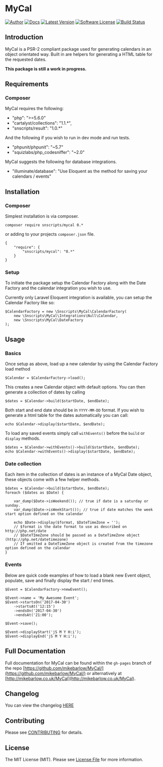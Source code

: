 # MyCal

[![Author](http://img.shields.io/badge/author-@mikebarlow-red.svg?style=flat-square)](https://twitter.com/mikebarlow)
[![Docs](https://img.shields.io/badge/docs-mikebarlow.co.uk/MyCal-blue.svg?style=flat-square)](https://mikebarlow.co.uk/MyCal)
[![Latest Version](https://img.shields.io/github/release/mikebarlow/mycal.svg?style=flat-square)](https://github.com/mikebarlow/mycal/releases)
[![Software License](https://img.shields.io/badge/license-MIT-brightgreen.svg?style=flat-square)](https://github.com/mikebarlow/mycal/blob/master/LICENSE)
[![Build Status](https://img.shields.io/travis/mikebarlow/MyCal/master.svg?style=flat-square)](https://travis-ci.org/mikebarlow/MyCal)

## Introduction

MyCal is a PSR-2 compliant package used for generating calendars in an object orientated way. Built in are helpers for generating a HTML table for the requested dates.

**This package is still a work in progress.**

## Requirements

### Composer

MyCal requires the following:

* "php": ">=5.6.0"
* "cartalyst/collections": "1.1.*",
* "snscripts/result": "1.0.*"

And the following if you wish to run in dev mode and run tests.

* "phpunit/phpunit": "~5.7"
* "squizlabs/php_codesniffer": "~2.0"

MyCal suggests the following for database integrations.

* "illuminate/database": "Use Eloquent as the method for saving your calendars / events"

## Installation

### Composer

Simplest installation is via composer.

    composer require snscripts/mycal 0.*

or adding to your projects `composer.json` file.

    {
        "require": {
            "snscripts/mycal": "0.*"
        }
    }

### Setup

To initiate the package setup the Calendar Factory along with the Date Factory and the calendar integration you wish to use.

Currently only Laravel Eloquent integration is available, you can setup the Calendar Factory like so:

    $CalendarFactory = new \Snscripts\MyCal\CalendarFactory(
        new \Snscripts\MyCal\Integrations\Null\Calendar,
        new \Snscripts\MyCal\DateFactory
    );

## Usage

### Basics

Once setup as above, load up a new calendar by using the Calendar Factory load method

    $Calendar = $CalendarFactory->load();

This creates a new Calendar object with default options. You can then generate a collection of dates by calling

    $dates = $Calendar->build($startDate, $endDate);

Both start and end date should be in `YYYY-MM-DD` format. If you wish to generate a html table for the dates automatically you can call:

    echo $Calendar->display($startDate, $endDate);

To load any saved events simply call `withEvents()` before the `build` or `display` methods.

    $dates = $Calendar->withEvents()->build($startDate, $endDate);
    echo $Calendar->withEvents()->display($startDate, $endDate);

### Date collection

Each item in the collection of dates is an instance of a MyCal Date object, these objects come with a few helper methods.

    $dates = $Calendar->build($startDate, $endDate);
    foreach ($dates as $Date) {

        var_dump($Date->isWeekend()); // true if date is a saturday or sunday.
        var_dump($Date->isWeekStart()); // true if date matches the week start option defined on the calendar

        echo $Date->display($format, $DateTimeZone = '');
        // $format is the date format to use as described on http://php.net/date
        // $DateTImeZone should be passed as a DateTimeZone object (http://php.net/datetimezone)
        // If omitted a DateTimeZone object is created from the timezone option defined on the calendar
    }

### Events

Below are quick code examples of how to load a blank new Event object, populate, save and finally display the start / end times.

    $Event = $CalendarFactory->newEvent();

    $Event->name = 'My Awesome Event';
    $Event->startsOn('2017-04-30')
        ->startsAt('12:15')
        ->endsOn('2017-04-30')
        ->endsAt('21:00');

    $Event->save();

    $Event->displayStart('jS M Y H:i');
    $Event->displayEnd('jS M Y H:i');


## Full Documentation

Full documentation for MyCal can be found within the `gh-pages` branch of the repo [https://github.com/mikebarlow/MyCal/](https://github.com/mikebarlow/MyCal/) or alternatively at [http://mikebarlow.co.uk/MyCal](http://mikebarlow.co.uk/MyCal).

## Changelog

You can view the changelog [HERE](https://github.com/mikebarlow/mycal/blob/master/CHANGELOG.md)

## Contributing

Please see [CONTRIBUTING](https://github.com/mikebarlow/mycal/blob/master/CONTRIBUTING.md) for details.

## License

The MIT License (MIT). Please see [License File](https://github.com/mikebarlow/mycal/blob/master/LICENSE) for more information.
